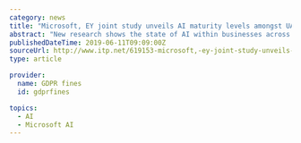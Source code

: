 ```yaml
---
category: news
title: "Microsoft, EY joint study unveils AI maturity levels amongst UAE businesses"
abstract: "New research shows the state of AI within businesses across the UAE is expected to improve dramatically over the next three years, particularly as a growing number of executives look to AI to drive their digital agendas. Already, 18% of businesses in the ..."
publishedDateTime: 2019-06-11T09:09:00Z
sourceUrl: http://www.itp.net/619153-microsoft,-ey-joint-study-unveils-ai-maturity-levels-amongst-uae-businesses
type: article

provider:
  name: GDPR fines
  id: gdprfines

topics:
  - AI
  - Microsoft AI
---
```

